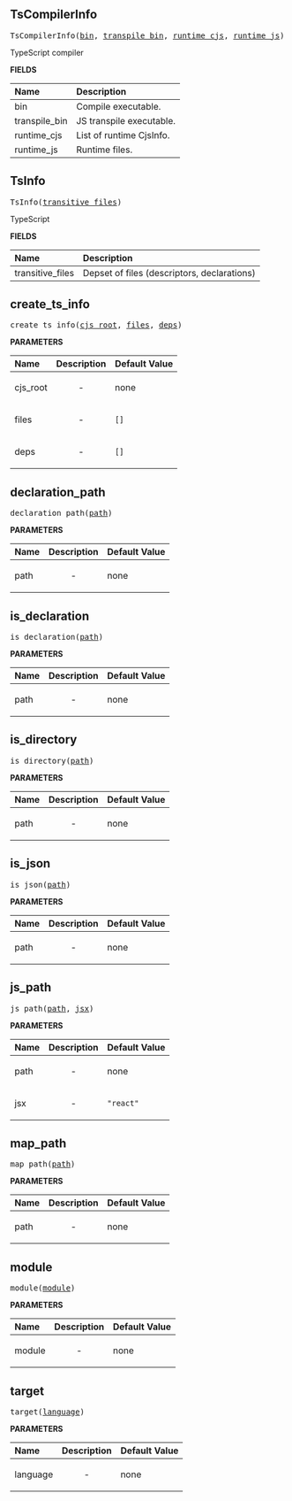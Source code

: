 <!-- Generated with Stardoc: http://skydoc.bazel.build -->

<a id="#TsCompilerInfo"></a>

## TsCompilerInfo

<pre>
TsCompilerInfo(<a href="#TsCompilerInfo-bin">bin</a>, <a href="#TsCompilerInfo-transpile_bin">transpile_bin</a>, <a href="#TsCompilerInfo-runtime_cjs">runtime_cjs</a>, <a href="#TsCompilerInfo-runtime_js">runtime_js</a>)
</pre>

TypeScript compiler

**FIELDS**

| Name                                                   | Description              |
| :----------------------------------------------------- | :----------------------- |
| <a id="TsCompilerInfo-bin"></a>bin                     | Compile executable.      |
| <a id="TsCompilerInfo-transpile_bin"></a>transpile_bin | JS transpile executable. |
| <a id="TsCompilerInfo-runtime_cjs"></a>runtime_cjs     | List of runtime CjsInfo. |
| <a id="TsCompilerInfo-runtime_js"></a>runtime_js       | Runtime files.           |

<a id="#TsInfo"></a>

## TsInfo

<pre>
TsInfo(<a href="#TsInfo-transitive_files">transitive_files</a>)
</pre>

TypeScript

**FIELDS**

| Name                                                 | Description                                 |
| :--------------------------------------------------- | :------------------------------------------ |
| <a id="TsInfo-transitive_files"></a>transitive_files | Depset of files (descriptors, declarations) |

<a id="#create_ts_info"></a>

## create_ts_info

<pre>
create_ts_info(<a href="#create_ts_info-cjs_root">cjs_root</a>, <a href="#create_ts_info-files">files</a>, <a href="#create_ts_info-deps">deps</a>)
</pre>

**PARAMETERS**

| Name                                         | Description               | Default Value   |
| :------------------------------------------- | :------------------------ | :-------------- |
| <a id="create_ts_info-cjs_root"></a>cjs_root | <p align="center"> - </p> | none            |
| <a id="create_ts_info-files"></a>files       | <p align="center"> - </p> | <code>[]</code> |
| <a id="create_ts_info-deps"></a>deps         | <p align="center"> - </p> | <code>[]</code> |

<a id="#declaration_path"></a>

## declaration_path

<pre>
declaration_path(<a href="#declaration_path-path">path</a>)
</pre>

**PARAMETERS**

| Name                                   | Description               | Default Value |
| :------------------------------------- | :------------------------ | :------------ |
| <a id="declaration_path-path"></a>path | <p align="center"> - </p> | none          |

<a id="#is_declaration"></a>

## is_declaration

<pre>
is_declaration(<a href="#is_declaration-path">path</a>)
</pre>

**PARAMETERS**

| Name                                 | Description               | Default Value |
| :----------------------------------- | :------------------------ | :------------ |
| <a id="is_declaration-path"></a>path | <p align="center"> - </p> | none          |

<a id="#is_directory"></a>

## is_directory

<pre>
is_directory(<a href="#is_directory-path">path</a>)
</pre>

**PARAMETERS**

| Name                               | Description               | Default Value |
| :--------------------------------- | :------------------------ | :------------ |
| <a id="is_directory-path"></a>path | <p align="center"> - </p> | none          |

<a id="#is_json"></a>

## is_json

<pre>
is_json(<a href="#is_json-path">path</a>)
</pre>

**PARAMETERS**

| Name                          | Description               | Default Value |
| :---------------------------- | :------------------------ | :------------ |
| <a id="is_json-path"></a>path | <p align="center"> - </p> | none          |

<a id="#js_path"></a>

## js_path

<pre>
js_path(<a href="#js_path-path">path</a>, <a href="#js_path-jsx">jsx</a>)
</pre>

**PARAMETERS**

| Name                          | Description               | Default Value        |
| :---------------------------- | :------------------------ | :------------------- |
| <a id="js_path-path"></a>path | <p align="center"> - </p> | none                 |
| <a id="js_path-jsx"></a>jsx   | <p align="center"> - </p> | <code>"react"</code> |

<a id="#map_path"></a>

## map_path

<pre>
map_path(<a href="#map_path-path">path</a>)
</pre>

**PARAMETERS**

| Name                           | Description               | Default Value |
| :----------------------------- | :------------------------ | :------------ |
| <a id="map_path-path"></a>path | <p align="center"> - </p> | none          |

<a id="#module"></a>

## module

<pre>
module(<a href="#module-module">module</a>)
</pre>

**PARAMETERS**

| Name                             | Description               | Default Value |
| :------------------------------- | :------------------------ | :------------ |
| <a id="module-module"></a>module | <p align="center"> - </p> | none          |

<a id="#target"></a>

## target

<pre>
target(<a href="#target-language">language</a>)
</pre>

**PARAMETERS**

| Name                                 | Description               | Default Value |
| :----------------------------------- | :------------------------ | :------------ |
| <a id="target-language"></a>language | <p align="center"> - </p> | none          |
